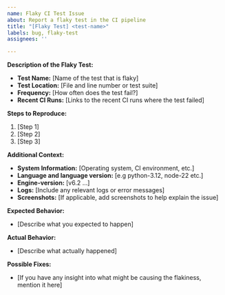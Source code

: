 ```yaml
---
name: Flaky CI Test Issue
about: Report a flaky test in the CI pipeline
title: "[Flaky Test] <test-name>"
labels: bug, flaky-test
assignees: ''

---
```


**Description of the Flaky Test:**

- **Test Name:** [Name of the test that is flaky]
- **Test Location:** [File and line number or test suite]
- **Frequency:** [How often does the test fail?]
- **Recent CI Runs:** [Links to the recent CI runs where the test failed]

**Steps to Reproduce:**

1. [Step 1]
2. [Step 2]
3. [Step 3]

**Additional Context:**

- **System Information:** [Operating system, CI environment, etc.]
- **Language and language version:** [e.g python-3.12, node-22 etc.]
- **Engine-version:** [v6.2 ...]
- **Logs:** [Include any relevant logs or error messages]
- **Screenshots:** [If applicable, add screenshots to help explain the issue]

**Expected Behavior:**

- [Describe what you expected to happen]

**Actual Behavior:**

- [Describe what actually happened]

**Possible Fixes:**

- [If you have any insight into what might be causing the flakiness, mention it here]
